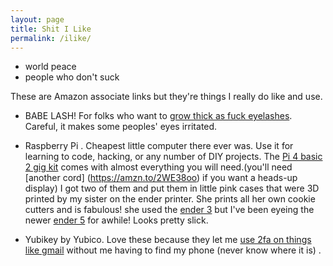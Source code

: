```yaml
---
layout: page
title: Shit I Like
permalink: /ilike/
---
```

- world peace
- people who don't suck 


These are Amazon associate links but they're things I really do like and use. 

- BABE LASH! For folks who want to [grow thick as fuck eyelashes](https://amzn.to/2NxIe60). Careful, it makes some peoples' eyes irritated. 

- Raspberry Pi . Cheapest little computer there ever was. Use it for learning to code, hacking, or any number of DIY projects. The [Pi 4 basic 2 gig kit](https://amzn.to/3294eJP) comes with almost everything you will need.(you'll need [another cord]
(https://amzn.to/2WE38oo) if you want a heads-up display)  I got two of them and put them in little pink cases that were 3D printed by my sister on the ender printer.  She prints all her own cookie cutters and is fabulous! she used the [ender 3](https://amzn.to/32fq6mZ) but I've been eyeing the newer [ender 5](https://amzn.to/32bGJzQ) for awhile! Looks pretty slick. 

- Yubikey by Yubico. Love these because they let me [use 2fa on things like gmail](https://amzn.to/2Nb7qQJ) without me having to find my phone (never know where it is) .
    
